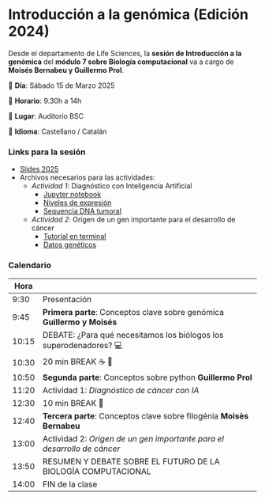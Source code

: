 # Introducción a la genómica (Edición 2024)

Desde el departamento de Life Sciences, la **sesión de Introducción a la genómica** del **módulo 7 sobre Biología computacional** va a cargo de **Moisés Bernabeu y Guillermo Prol**.

:pushpin: **Día**: Sábado 15 de Marzo 2025

:pushpin: **Horario**: 9.30h a 14h 

:pushpin: **Lugar**: Auditorio BSC

:pushpin: **Idioma**: Castellano / Catalán


### Links para la sesión

 - [Slides 2025](https://docs.google.com/presentation/d/1JaDQ-Ez595i3Uj8nXvTBe9X7YJkpj068ak1Aliab0u0/edit?usp=sharing)
 - Archivos necesarios para las actividades:
    - *Actividad 1*: Diagnóstico con Inteligencia Artificial
      - [Jupyter notebook](diagnostico.ipynb)
      - [Niveles de expresión](data/breast_cancer_data.csv)
      - [Sequencia DNA tumoral](data/breast_cancer_classification.csv)
    - *Actividad 2*: Origen de un gen importante para el desarrollo de cáncer
      - [Tutorial en terminal](README_filogenia.md)
      - [Datos genéticos](data/brca.fa)
      
### Calendario

| Hora  |                                                                            |
|-------|----------------------------------------------------------------------------|
| 9:30  | Presentación                                                               |
| 9:45  | **Primera parte**: Conceptos clave sobre genómica **Guillermo y Moisés**   |
| 10:15 | DEBATE: ¿Para qué necesitamos los biólogos los superodenadores? :computer: |
| 10:30 | 20 min BREAK :coffee: :croissant:                                          |
| 10:50 | **Segunda parte**: Conceptos sobre python **Guillermo Prol**               |
| 11:20 | Actividad 1: *Diagnóstico de cáncer con IA*                                |
| 12:30 | 10 min BREAK :toilet:                                                      |
| 12:40 | **Tercera parte**: Conceptos clave sobre filogénia **Moisès Bernabeu**     |
| 13:00 | Actividad 2: *Origen de un gen importante para el desarrollo de cáncer*    |
| 13:50 | RESUMEN Y DEBATE SOBRE EL FUTURO DE LA BIOLOGÍA COMPUTACIONAL              |
| 14:00 | FIN de la clase                                                            |

